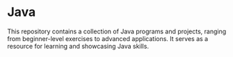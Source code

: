 # Java
This repository contains a collection of Java programs and projects, ranging from beginner-level exercises to advanced applications. It serves as a resource for learning and showcasing Java skills.

